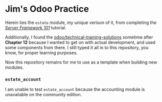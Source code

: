 # Jim's Odoo Practice
Herein lies the `estate` module, my unique verison of it, from completing the [_Server Framework 101_](https://www.odoo.com/documentation/18.0/developer/tutorials/server_framework_101.html) tutorial. 

Additionally, I found the [odoo/technical-training-solutions](https://github.com/odoo/technical-training-solutions) sometime after **Chapter 12** because I wanted to get on with actual development, and used some components from there.  I still typed it all in to this repository, you know, for proper learning purposes.

Now this repository remains for me to use as a template when building new modules.

### `estate_account`
I am unable to test `estate_account` because the accounting module is unavailable on the community edition.
